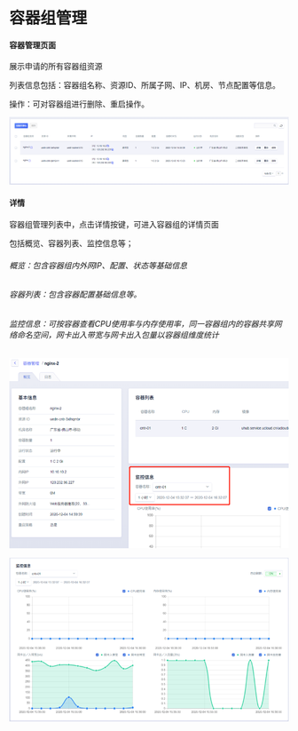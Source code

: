 # 容器组管理

#### 容器管理页面

展示申请的所有容器组资源

列表信息包括：容器组名称、资源ID、所属子网、IP、机房、节点配置等信息。

操作：可对容器组进行删除、重启操作。

![image-20201217132748174](../images/image-20201217132748174.png)

#### 详情

容器组管理列表中，点击详情按键，可进入容器组的详情页面

包括概览、容器列表、监控信息等；

###### 概览：包含容器组内外网IP、配置、状态等基础信息

###### 容器列表：包含容器配置基础信息等。

###### 监控信息：可按容器查看CPU使用率与内存使用率，同一容器组内的容器共享网络命名空间，网卡出入带宽与网卡出入包量以容器组维度统计

![image-20201217133012755](../images/image-20201217133012755.png)

![image-20201217133040008](../images/image-20201217133040008.png)